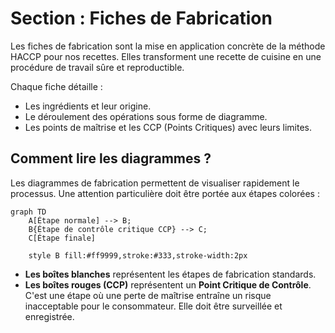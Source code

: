 # Section : Fiches de Fabrication

Les fiches de fabrication sont la mise en application concrète de la méthode HACCP pour nos recettes. Elles transforment une recette de cuisine en une procédure de travail sûre et reproductible.

Chaque fiche détaille :
- Les ingrédients et leur origine.
- Le déroulement des opérations sous forme de diagramme.
- Les points de maîtrise et les CCP (Points Critiques) avec leurs limites.

## Comment lire les diagrammes ?

Les diagrammes de fabrication permettent de visualiser rapidement le processus. Une attention particulière doit être portée aux étapes colorées :

```mermaid
graph TD
    A[Étape normale] --> B;
    B{Étape de contrôle critique CCP} --> C;
    C[Étape finale]

    style B fill:#ff9999,stroke:#333,stroke-width:2px
```


- **Les boîtes blanches** représentent les étapes de fabrication standards.
- **Les boîtes rouges (CCP)** représentent un **Point Critique de Contrôle**. C'est une étape où une perte de maîtrise entraîne un risque inacceptable pour le consommateur. Elle doit être surveillée et enregistrée.
